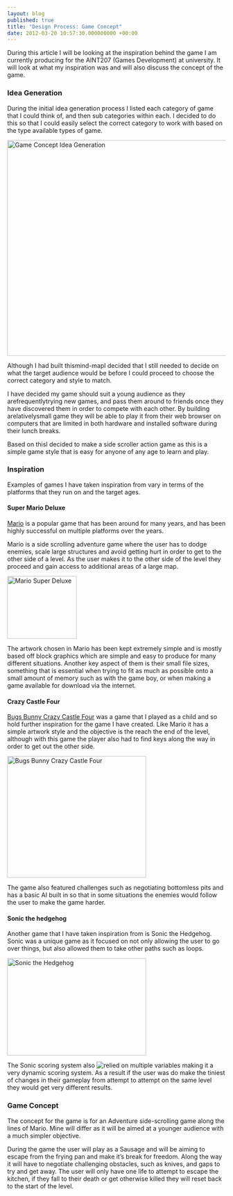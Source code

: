 ```yaml
---
layout: blog
published: true
title: "Design Process: Game Concept"
date: 2012-03-20 10:57:30.000000000 +00:00
---
```

During this article I will be looking at the inspiration behind the game I am currently producing for the AINT207 (Games Development) at university. It will look at what my inspiration was and will also discuss the concept of the game. 

### Idea Generation

During the initial idea generation process I listed each category of game that I could think of, and then sub categories within each. I decided to do this so that I could easily select the correct category to work with based on the type available types of game.

[<img class="size-large wp-image-759" title="Game Concept Idea Generation" src="http://danielgroves.net/wp-content/uploads/2012/02/Game-Concept-1024x716.png" alt="Game Concept Idea Generation" width="710" height="496" />](http://danielgroves.net/wp-content/uploads/2012/02/Game-Concept.png)

Although I had built thismind-mapI decided that I still needed to decide on what the target audience would be before I could proceed to choose the correct category and style to match.

I have decided my game should suit a young audience as they arefrequentlytrying new games, and pass them around to friends once they have discovered them in order to compete with each other. By building arelativelysmall game they will be able to play it from their web browser on computers that are limited in both hardware and installed software during their lunch breaks.

Based on thisI decided to make a side scroller action game as this is a simple game style that is easy for anyone of any age to learn and play.

### Inspiration

Examples of games I have taken inspiration from vary in terms of the platforms that they run on and the target ages.

#### Super Mario Deluxe

[Mario](http://mario.nintendo.com/ "Mario Information") is a popular game that has been around for many years, and has been highly successful on multiple platforms over the years.

Mario is a side scrolling adventure game where the user has to dodge enemies, scale large structures and avoid getting hurt in order to get to the other side of a level. As the user makes it to the other side of the level they proceed and gain access to additional areas of a large map.

[<img class="size-full wp-image-788" title="Mario Super Deluxe" src="http://danielgroves.net/wp-content/uploads/2012/03/SMBDX_Yoshi_Egg_Challenge.png" alt="Mario Super Deluxe" width="160" height="144" />](http://www.mariowiki.com/File:SMBDX_Yoshi_Egg_Challenge.PNG)

The artwork chosen in Mario has been kept extremely simple and is mostly based off block graphics which are simple and easy to produce for many different situations. Another key aspect of them is their small file sizes, something that is essential when trying to fit as much as possible onto a small amount of memory such as with the game boy, or when making a game available for download via the internet.

#### Crazy Castle Four

[Bugs Bunny Crazy Castle Four](http://uk.gameboy.ign.com/objects/012/012201.html "Bugs Bunny Crazy Castle Four") was a game that I played as a child and so hold further inspiration for the game I have created. Like Mario it has a simple artwork style and the objective is the reach the end of the level, although with this game the player also had to find keys along the way in order to get out the other side.

[<img class="size-full wp-image-793" title="bugs-bunny-crazy-castle_78087" src="http://danielgroves.net/wp-content/uploads/2012/03/bugs-bunny-crazy-castle_78087.png" alt="Bugs Bunny Crazy Castle Four" width="320" height="280" />](http://retrogamersdiary.blogspot.co.uk/2011/03/bugs-bunnys-crazy-castle.html)

The game also featured challenges such as negotiating bottomless pits and has a basic AI built in so that in some situations the enemies would follow the user to make the game harder.

#### Sonic the hedgehog

Another game that I have taken inspiration from is Sonic the Hedgehog. Sonic was a unique game as it focused on not only allowing the user to go over things, but also allowed them to take other paths such as loops.

[<img class="size-full wp-image-795" title="Sonic the Hedgehog" src="http://danielgroves.net/wp-content/uploads/2012/03/MD_Sonic_the_Hedgehog.png" alt="Sonic the Hedgehog" width="320" height="224" />](http://en.wikipedia.org/wiki/File:MD_Sonic_the_Hedgehog.png)

The Sonic scoring system also ![relied on multiple variables](http://info.sonicretro.org/Sonic_the_Hedgehog_(16-bit)#Scoring "Sonic Scoring System") making it a very dynamic scoring system. As a result if the user was do make the tiniest of changes in their gameplay from attempt to attempt on the same level they would get very different results.

### Game Concept

The concept for the game is for an Adventure side-scrolling game along the lines of Mario. Mine will differ as it will be aimed at a younger audience with a much simpler objective.

During the game the user will play as a Sausage and will be aiming to escape from the frying pan and make it’s break for freedom. Along the way it will have to negotiate challenging obstacles, such as knives, and gaps to try and get away. The user will only have one life to attempt to escape the kitchen, if they fall to their death or get otherwise killed they will reset back to the start of the level.
